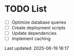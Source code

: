 # TODO List

- [ ] Optimize database queries
- [ ] Create deployment scripts
- [ ] Update dependencies
- [ ] Implement caching

Last updated: 2025-06-19 16:17
